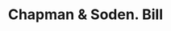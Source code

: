 ---
doi: 10.7916/D8281KKF
date_other: '1910'
date_other_textual: '1910'
form: printed ephemera
genre:
- Invoices
name:
- Chapman & Soden
object_in_context_url: https://biggert.cul.columbia.edu/items/view/ave_biggert_00353
subject_hierarchical_geographic:
- Boston, Massachusetts, United States
subject_name:
- Chapman & Soden
title: Chapman & Soden. Bill
sort_title: Chapman & Soden. Bill
call_number: ave_biggert_00353
coordinates:
- 42.35805555555556,-71.06361111111111
pid: ave_biggert_00353
identifiers: ave_biggert_00353
thumbnail: https://derivativo-2.library.columbia.edu/iiif/2/ldpd:344099/full/!256,256/0/native.jpg
permalink: "/items/ave_biggert_00353/"
layout: iiif-image-page
---